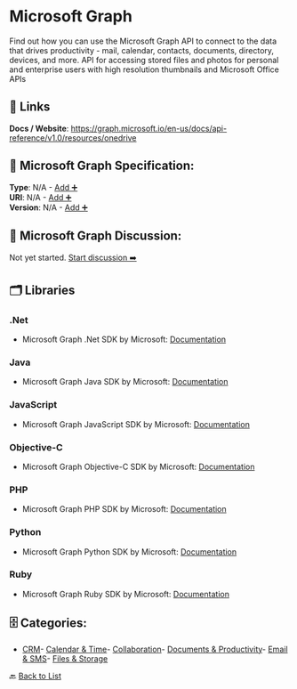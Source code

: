 # Microsoft Graph

Find out how you can use the Microsoft Graph API to connect to the data that drives productivity - mail, calendar, contacts, documents, directory, devices, and more. API for accessing stored files and photos for personal and enterprise users with high resolution thumbnails and Microsoft Office APIs

##  🔗 Links
**Docs / Website**: https://graph.microsoft.io/en-us/docs/api-reference/v1.0/resources/onedrive

## 🧬 Microsoft Graph Specification:
**Type**: N/A - [Add ➕](https://github.com/apis-list/apis-list/edit/main/apis.yaml#L12479)  
**URI**: N/A - [Add ➕](https://github.com/apis-list/apis-list/edit/main/apis.yaml#L12479)  
**Version**: N/A - [Add ➕](https://github.com/apis-list/apis-list/edit/main/apis.yaml#L12479)

## 💬 Microsoft Graph Discussion:
Not yet started. [Start discussion ➡️](https://github.com/apis-list/apis-list/discussions/new)

## 🗂️ Libraries
### .Net
- Microsoft Graph .Net SDK by Microsoft: [Documentation](https://github.com/microsoftgraph/msgraph-sdk-dotnet)
### Java
- Microsoft Graph Java SDK by Microsoft: [Documentation](https://github.com/microsoftgraph/msgraph-sdk-android)
### JavaScript
- Microsoft Graph JavaScript SDK by Microsoft: [Documentation](https://github.com/microsoftgraph/msgraph-sdk-javascript)
### Objective-C
- Microsoft Graph Objective-C SDK by Microsoft: [Documentation](https://github.com/microsoftgraph/msgraph-sdk-ios)
### PHP
- Microsoft Graph PHP SDK by Microsoft: [Documentation](https://github.com/microsoftgraph/msgraph-sdk-php)
### Python
- Microsoft Graph Python SDK by Microsoft: [Documentation](https://github.com/microsoftgraph/msgraph-sdk-python)
### Ruby
- Microsoft Graph Ruby SDK by Microsoft: [Documentation](https://github.com/microsoftgraph/msgraph-sdk-ruby)


## 🗄️ Categories:
- [CRM](https://github.com/apis-list/apis-list#crm-)- [Calendar & Time](https://github.com/apis-list/apis-list#calendar--time-)- [Collaboration](https://github.com/apis-list/apis-list#collaboration-)- [Documents & Productivity](https://github.com/apis-list/apis-list#documents--productivity-)- [Email & SMS](https://github.com/apis-list/apis-list#email--sms-)- [Files & Storage](https://github.com/apis-list/apis-list#files--storage-)

🔙  [Back to List](https://github.com/apis-list/apis-list)
